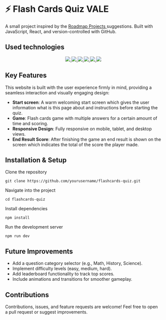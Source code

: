 # ⚡ Flash Cards Quiz VALE
A small project inspired by the <a href="https://roadmap.sh/projects/quiz-app"> Roadmap Projects </a> suggestions. Built with JavaScript, React, and version-controlled with GitHub.

## Used technologies

<div align="center">
<a href="https://developer.mozilla.org/es/docs/Web/HTML">
    <img src= "https://img.shields.io/badge/HTML5-FF6C37?style=for-the-badge&logo=HTML5&logoColor=white"/>
</a>
<a href="https://developer.mozilla.org/es/docs/Web/CSS">
    <img src= "https://img.shields.io/badge/css-1D7CF2?style=for-the-badge&logo=css3&logoColor=white"/>
</a>
<a href="https://www.javascript.com/">
    <img src= "https://img.shields.io/badge/JavaScript-F7DF1E?style=for-the-badge&logo=javascript&logoColor=black"/>
</a>
<a href="https://vitejs.dev/">
    <img src="https://img.shields.io/badge/Vite-B73BFE?style=for-the-badge&logo=vite&logoColor=FFD62E"/>
</a>
<a href="https://reactjs.org/">
    <img src="https://img.shields.io/badge/React-61DAFB?style=for-the-badge&logo=react&logoColor=black"/>
</a>
<a href="https://pages.github.com/">
    <img src="https://img.shields.io/badge/GitHub_Pages-222222?style=for-the-badge&logo=github&logoColor=white"/>
</a>
</div>

## 

## Key Features

This website is built with the user experience firmly in mind, providing a seamless interaction and visually engaging design:

- **Start screen**: A warm welcoming start screen which gives the user information what is this page about and instructions before starting the quiz.
- **Game**: Flash cards game with multiple answers for a certain amount of time and scoring.
- **Responsive Design**: Fully responsive on mobile, tablet, and desktop views.
- **End Result Score**: After finishing the game an end result is shown on the screen which indicates the total of the score the player made.

## Installation & Setup

Clone the repository
```
git clone https://github.com/yourusername/flashcards-quiz.git
```
Navigate into the project
```
cd flashcards-quiz
```
Install dependencies
```
npm install
```
 Run the development server
```
npm run dev
```

## Future Improvements

- Add a question category selector (e.g., Math, History, Science).
- Implement difficulty levels (easy, medium, hard).
- Add leaderboard functionality to track top scores.
- Include animations and transitions for smoother gameplay.

## Contributions
Contributions, issues, and feature requests are welcome!
Feel free to open a pull request or suggest improvements.